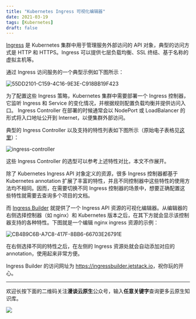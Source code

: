 ```yaml
---
title: "Kubernetes Ingress 可视化编辑器"
date: 2021-03-19
tags: [Kubernetes]
draft: false
---
```


[Ingress](https://kubernetes.io/zh/docs/concepts/services-networking/ingress/) 是 Kubernetes 集群中用于管理服务外部访问的 API 对象，典型的访问方式是 HTTP 和 HTTPS。Ingress 可以提供七层负载均衡、SSL 终结、基于名称的虚拟主机等。

通过 Ingress 访问服务的一个典型示例如下图所示：

![55DD2101-C159-4C16-9E3E-C918BB19F423](55DD2101-C159-4C16-9E3E-C918BB19F423.png)

为了配置这些 Ingress 策略，Kubernetes 集群中需要部署一个 Ingress 控制器，它监听 Ingress 和 Service 的变化情况，并根据规则配置负载均衡并提供访问入口。 Ingress Controller 在部署的时候通常会以 NodePort 或 LoadBalancer 的形式将入口地址公开到 Internet，以便集群外部访问。

典型的 Ingress Controller 以及支持的特性列表如下图所示（原始电子表格见[这里](https://docs.google.com/spreadsheets/d/191WWNpjJ2za6-nbG4ZoUMXMpUK8KlCIosvQB0f-oq3k/edit#gid=907731238)）：

![ingress-controller](ingress-controller.png)

这些 Ingress Controller 的选型可以参考上述特性对比，本文不作展开。

除了 Kubernetes Ingress API 对象定义的资源，很多 Ingress 控制器都基于 Kubernetes annotation 扩展了丰富的特性，并且不同控制器中这些特性的使用方法均不相同。因而，在需要切换不同 Ingress 控制器的场景中，想要正确配置这些特性就需要去查询多个项目的文档。

而 [Ingress Builder](https://ingressbuilder.jetstack.io/) 就提供了一个 Ingress API 资源的可视化编辑器。从编辑器的右侧选择控制器（如 nginx）和 Kubernetes 版本之后，在其下方就会显示该控制器支持的各种特性。下图就是一个编辑 nginx ingress 资源的示例：

![CB4B9C6B-A7C8-417F-8BB6-66703E26791E](CB4B9C6B-A7C8-417F-8BB6-66703E26791E.png)

在右侧选择不同的特性之后，在左侧的 Ingress 资源处就会自动添加对应的 annotation，使用起来非常方便。

Ingress Builder 的访问网址为 <https://ingressbuilder.jetstack.io>，祝你玩的开心。


---

欢迎长按下面的二维码关注**漫谈云原生**公众号，输入**任意关键字**查询更多云原生知识库。

![](https://feisky.xyz/assets/mp.png)
